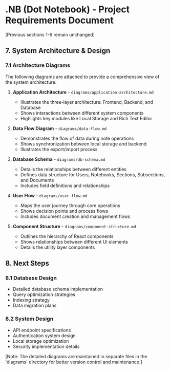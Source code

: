 # .NB (Dot Notebook) - Project Requirements Document

[Previous sections 1-6 remain unchanged]

## 7. System Architecture & Design

### 7.1 Architecture Diagrams
The following diagrams are attached to provide a comprehensive view of the system architecture:

1. **Application Architecture** - `diagrams/application-architecture.md`
   - Illustrates the three-layer architecture: Frontend, Backend, and Database
   - Shows interactions between different system components
   - Highlights key modules like Local Storage and Rich Text Editor

2. **Data Flow Diagram** - `diagrams/data-flow.md`
   - Demonstrates the flow of data during note operations
   - Shows synchronization between local storage and backend
   - Illustrates the export/import process

3. **Database Schema** - `diagrams/db-schema.md`
   - Details the relationships between different entities
   - Defines data structure for Users, Notebooks, Sections, Subsections, and Documents
   - Includes field definitions and relationships

4. **User Flow** - `diagrams/user-flow.md`
   - Maps the user journey through core operations
   - Shows decision points and process flows
   - Includes document creation and management flows

5. **Component Structure** - `diagrams/component-structure.md`
   - Outlines the hierarchy of React components
   - Shows relationships between different UI elements
   - Details the utility layer components

## 8. Next Steps

### 8.1 Database Design
- Detailed database schema implementation
- Query optimization strategies
- Indexing strategy
- Data migration plans

### 8.2 System Design
- API endpoint specifications
- Authentication system design
- Local storage optimization
- Security implementation details

[Note: The detailed diagrams are maintained in separate files in the 'diagrams' directory for better version control and maintenance.]
